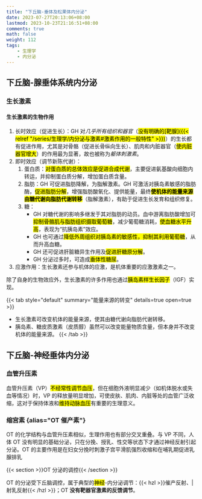 ```yaml
---
title: "下丘脑-垂体及松果体内分泌"
date: 2023-07-27T20:13:06+08:00
lastmod: 2023-10-23T21:16:51+08:00
comments: true
math: false
weight: 112
tags:
    - 生理学
    - 内分泌
---
```


## 下丘脑-腺垂体系统内分泌

### 生长激素

#### 生长激素的生物作用

1. 长时效应（促进生长）：GH 对*几乎所有组织和器官*（<mark>没有明确的[靶腺]({{< relref "/series/生理学/内分泌与激素#激素作用的一般特性" >}})</mark>）的生长都有促进作用，尤其是对骨骼（促进长骨纵向生长）、肌肉和内脏器官（<mark>使内脏器官增大</mark>）的作用最为显著，故也被称为*躯体刺激素*。
2. 即时效应（调节新陈代谢）：
    1. 蛋白质：<mark>对蛋白质的总体效应是促进合成代谢</mark>，主要促进氨基酸向细胞内转运，并抑制蛋白质分解，增加蛋白质含量。
    2. 脂肪：GH 可促进脂肪降解，为脂解激素。GH 可激活对胰岛素敏感的脂肪酶，<mark>促进脂肪分解</mark>，增强脂肪酸氧化、提供能量，最终<mark>**使机体的能量来源由糖代谢向脂肪代谢转移**</mark>（脂解激素），有助于促进生长发育和组织修复。
    3. 糖：
        - GH 对糖代谢的影响多继发于其对脂肪的动员。血中游离脂肪酸增加可<mark>抑制骨骼肌与脂肪组织摄取葡萄糖</mark>，减少葡萄糖消耗，<mark>使血糖水平升高</mark>，表现为“抗胰岛素”效应。
        - GH 也可通过<mark>降低外周组织对胰岛素的敏感性，抑制其利用葡萄糖</mark>，从而升高血糖。
        - GH 还可促进肝脏糖异生作用及<mark>促进肝糖原分解</mark>。
        - GH 分泌过多时，可造成<mark>垂体性糖尿</mark>。
3. 应激作用：生长激素还参与机体的应激，是机体重要的应激激素之一。

除了自身的生物效应外，生长激素的许多作用也通过<mark>胰岛素样生长因子</mark>（IGF）实现。

{{< tab style="default" summary="能量来源的转变" details=true open=true >}}
- 生长激素可改变机体的能量来源，使其由糖代谢向脂肪代谢转移。
- 胰岛素、糖皮质激素（皮质醇）虽然可以改变能量物质含量，但本身并不改变机体的能量来源。
{{< /tab >}}

## 下丘脑-神经垂体内分泌

### 血管升压素

血管升压素（VP）<mark>不经常性调节血压</mark>，但在细胞外液明显减少（如机体脱水或失血等情况）时，VP 的释放量明显增加，可使皮肤、肌肉、内脏等处的血管广泛收缩，这对于保持体液和<mark>维持动脉血压</mark>有重要的生理意义。

### 缩宫素 {alias="OT 催产素"}

OT 的化学结构与血管升压素相似，生理作用也有部分交叉重叠。与 VP 不同，人体 OT 没有明显的基础分泌，只在分挽、授乳、性交等状态下才通过神经反射引起分泌。OT 的主要作用是在妇女分挽时刺激子宫平滑肌强烈收缩和在哺乳期促进乳腺排乳

{{< section >}}OT 分泌的调控{{< /section >}}

OT 的分泌受下丘脑调控，属于典型的<mark>神经</mark>-内分泌调节：{{< hzl >}}催产反射、|射乳反射{{< /hzl >}}；OT **没有靶器官激素的反馈调节**。

